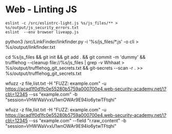 # Web - Linting JS

```
eslint -c /src/eslintrc-light.js %s/js_files/** > %s/output/js_security_errors.txt
eslint  --env browser liveapp.js
```

python3 /src/LinkFinder/linkfinder.py -i '%s/js_files/*.js' -o cli > %s/output/linkfinder.txt

cd %s/js_files && git init && git add . && git commit -m 'dummy' && trufflehog --cleanup file://%s/js_files | grep -v Whhaat > %s/output/trufflehog_git_secrets.txt && git-secrets --scan -r . >> %s/output/trufflehog_git_secrets.txt



wfuzz -z file,list.txt -H "FUZZ: example.com" -u https://acad1f0d1fc0e55280b5759a000700e4.web-security-academy.net/\?cb\=12345 --ss "example.com" -b
 "session=VHWWaVvxU1wnOWAr9E94lo6ytwTFtqhi"

  wfuzz -z file,list.txt -H "FUZZ: example.com" -u https://acad1f0d1fc0e55280b5759a000700e4.web-security-academy.net/\?cb\=12345 --ss "example.com" --field "r.raw_content" -b "session=VHWWaVvxU1wnOWAr9E94lo6ytwTFtqhi"

  